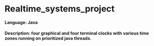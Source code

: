 # Realtime_systems_project

#### Language: Java
#### Description: four graphical and four terminal clocks with various time zones running on prioritized java threads.

